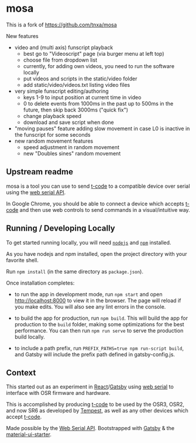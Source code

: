 # mosa

This is a fork of https://github.com/tnxa/mosa

New features
- video and (multi axis) funscript playback
  - best go to "Videoscript" page (via burger menu at left top)
  - choose file from dropdown list
  - currently, for adding own videos, you need to run the software locally
  - put videos and scripts in the static/video folder
  - add static/video/videos.txt listing video files
- very simple funscript editing/authoring
  - keys 1-9 to input position at current time in video
  - 0 to delete events from 1000ms in the past up to 500ms in the future, then skip back 3000ms ("quick fix")
  - change playback speed
  - download and save script when done
- "moving pauses" feature adding slow movement in case L0 is inactive in the funscript for some seconds
- new random movement features
  - speed adjustment in random movement
  - new "Doubles sines" random movement

## Upstream readme

mosa is a tool you can use to send [t-code][t-code-spec] to a compatible device over serial using the [web serial API][webserial].

In Google Chrome, you should be able to connect a device which accepts [t-code][t-code-spec] and then use web controls to send commands in a visual/intuitive way.

## Running / Developing Locally

To get started running locally, you will need [`nodejs`][nodejs] and [`npm`][npm] installed.

As you have nodejs and npm installed, open the project directory with your favorite shell.

Run `npm install` (in the same directory as `package.json`).

Once installation completes:

- to run the app in development mode, run `npm start` and open [http://localhost:8000](http://localhost:8000) to view it in the
  browser. The page will reload if you make edits. You will also see any lint errors in the console.

- to build the app for production, run `npm build`. This will build the app for production to the `build` folder, making some optimizations for the best performance. You can then run `npm run serve` to serve the production build locally.

- to include a path prefix, run `PREFIX_PATHS=true npm run-script build`, and Gatsby will include the prefix path defined in gatsby-config.js.

## Context

This started out as an experiment in [React][reactjs]/[Gatsby][gatsbyjs] using [web serial][webserial] to interface with OSR firmware and hardware.

This is accomplished by producing [t-code][t-code-spec] to be used by the OSR3, OSR2, and now SR6 as developed by [Tempest][tempestvr], as well as any other devices which accept [t-code][t-code-spec].

Made possible by the [Web Serial API][webserial]. Bootstrapped with [Gatsby][gatsbyjs] & the [material-ui-starter][material-ui-starter].

[nodejs]: https://nodejs.org/
[npm]: https://www.npmjs.com/
[reactjs]: https://reactjs.org/
[gatsbyjs]: https://gatsbyjs.com
[material-ui-starter]: https://material-ui-starter.netlify.com/
[webserial]: https://wicg.github.io/serial/
[t-code-spec]: https://github.com/multiaxis/tcode-spec
[tempestvr]: https://patreon.com/tempestvr
